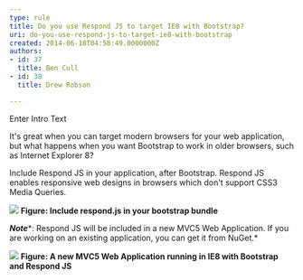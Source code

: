 ```yaml
---
type: rule
title: Do you use Respond JS to target IE8 with Bootstrap?
uri: do-you-use-respond-js-to-target-ie8-with-bootstrap
created: 2014-06-18T04:58:49.0000000Z
authors:
- id: 37
  title: Ben Cull
- id: 38
  title: Drew Robson

---
```


 Enter Intro Text 
​

It's great when you can target modern browsers for your web application, but what happens when you want Bootstrap to work in older browsers, such as Internet Explorer 8?



Include Respond JS in your application, after Bootstrap. Respond JS enables responsive web designs in browsers which don't support CSS3 Media Queries.


![](file&#58;///C&#58;/Users/DREWRO~1/AppData/Local/Temp/msohtmlclip1/01/clip_image001.png)
**Figure: Include respond.js in your bootstrap bundle**



***Note****: Respond JS will be included in a new MVC5 Web Application. If you are working on an existing application, you can get it from NuGet.*


![](file&#58;///C&#58;/Users/DREWRO~1/AppData/Local/Temp/msohtmlclip1/01/clip_image003.jpg)
**Figure: A new MVC5 Web Application running in IE8 with Bootstrap and Respond JS​**

